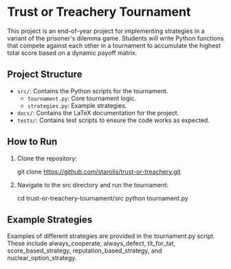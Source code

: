 # Trust or Treachery Tournament

This project is an end-of-year project for implementing strategies in a variant of the prisoner's dilemma game. Students will write Python functions that compete against each other in a tournament to accumulate the highest total score based on a dynamic payoff matrix.

## Project Structure

- `src/`: Contains the Python scripts for the tournament.
  - `tournament.py`: Core tournament logic.
  - `strategies.py`: Example strategies.
- `docs/`: Contains the LaTeX documentation for the project.
- `tests/`: Contains test scripts to ensure the code works as expected.

## How to Run

1. Clone the repository:

   git clone https://github.com/starolis/trust-or-treachery.git

2. Navigate to the src directory and run the tournament:

   cd trust-or-treachery-tournament/src
   python tournament.py

## Example Strategies

Examples of different strategies are provided in the tournament.py script. These include always_cooperate, always_defect, tit_for_tat, score_based_strategy, reputation_based_strategy, and nuclear_option_strategy.
